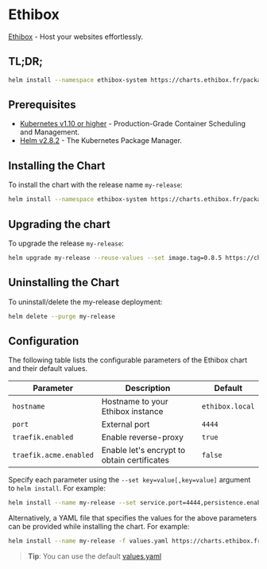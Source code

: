# Ethibox

[Ethibox](https://ethibox.fr/) - Host your websites effortlessly.

## TL;DR;

```bash
helm install --namespace ethibox-system https://charts.ethibox.fr/packages/ethibox-0.1.0.tgz
```

## Prerequisites

* [Kubernetes v1.10 or higher](https://github.com/kubernetes/kubernetes) - Production-Grade Container Scheduling and Management.
* [Helm v2.8.2](https://github.com/kubernetes/helm/) - The Kubernetes Package Manager.

## Installing the Chart

To install the chart with the release name `my-release`:

```bash
helm install --namespace ethibox-system https://charts.ethibox.fr/packages/ethibox-0.1.0.tgz
```

## Upgrading the chart

To upgrade the release `my-release`:

```bash
helm upgrade my-release --reuse-values --set image.tag=0.8.5 https://charts.ethibox.fr/packages/ethibox-0.1.0.tgz
```

## Uninstalling the Chart

To uninstall/delete the my-release deployment:

```bash
helm delete --purge my-release
```

## Configuration

The following table lists the configurable parameters of the Ethibox chart and their default values.

| Parameter               | Description                                  | Default         |
|-------------------------|----------------------------------------------|-----------------|
| `hostname`              | Hostname to your Ethibox instance            | `ethibox.local` |
| `port`                  | External port                                | `4444`          |
| `traefik.enabled`       | Enable reverse-proxy                         | `true`          |
| `traefik.acme.enabled`  | Enable let's encrypt to obtain certificates  | `false`         |

Specify each parameter using the `--set key=value[,key=value]` argument to `helm install`. For example:

```bash
helm install --name my-release --set service.port=4444,persistence.enable=true https://charts.ethibox.fr/packages/ethibox-0.1.0.tgz
```

Alternatively, a YAML file that specifies the values for the above parameters can be provided while installing the chart. For example:

```bash
helm install --name my-release -f values.yaml https://charts.ethibox.fr/packages/ethibox-0.1.0.tgz
```

> **Tip**: You can use the default [values.yaml](values.yaml)
